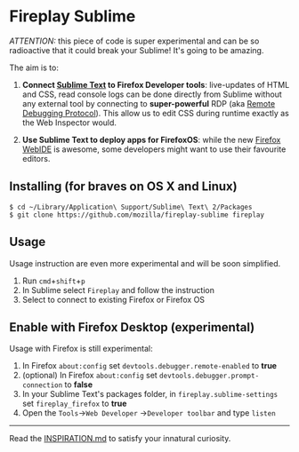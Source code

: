 # Fireplay Sublime
*ATTENTION:* this piece of code is super experimental and can be so radioactive that it could break your Sublime! It's going to be amazing.

The aim is to:

1. **Connect [Sublime Text](http://www.sublimetext.com/) to Firefox Developer tools**: live-updates of HTML and CSS, read console logs can be done directly from Sublime without any external tool by connecting to **super-powerful** RDP (aka [Remote Debugging Protocol](https://wiki.mozilla.org/Remote_Debugging_Protocol)). This allow us to edit CSS during runtime exactly as the Web Inspector would.

2. **Use Sublime Text to deploy apps for FirefoxOS**: while the new [Firefox WebIDE](https://hacks.mozilla.org/2014/06/webide-lands-in-nightly/) is awesome, some developers might want to use their favourite editors.

## Installing (for braves on OS X and Linux)

```
$ cd ~/Library/Application\ Support/Sublime\ Text\ 2/Packages
$ git clone https://github.com/mozilla/fireplay-sublime fireplay
```

## Usage

Usage instruction are even more experimental and will be soon simplified.

1. Run `cmd`+`shift`+`p`
2. In Sublime select `Fireplay` and follow the instruction
3. Select to connect to existing Firefox or Firefox OS


## Enable with Firefox Desktop (experimental)
Usage with Firefox is still experimental:

1. In Firefox `about:config` set `devtools.debugger.remote-enabled` to **true**
2. (optional) In Firefox `about:config` set `devtools.debugger.prompt-connection` to **false**
3. In your Sublime Text's packages folder, in `fireplay.sublime-settings` set `fireplay_firefox` to **true**
4. Open the `Tools`->`Web Developer` ->`Developer toolbar` and type `listen`

* * *

Read the [INSPIRATION.md](https://github.com/nicola/fireplay-sublime/blob/master/INSPIRATIONS.md) to satisfy your innatural curiosity.